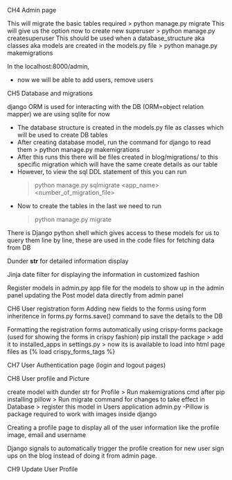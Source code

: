 CH4 
Admin page 

This will migrate the basic tables required
	> python manage.py migrate
This will give us the option now to create new superuser
	> python manage.py createsuperuser
This should be used when a database_structure aka classes aka models are created in the models.py file
        > python manage.py makemigrations


In the localhost:8000/admin,
- now we will be able to add users, remove users



CH5 
Database and migrations

django ORM is used for interacting with the DB (ORM=object relation mapper)
we are using sqlite for now

- The database structure is created in the models.py file as classes which will be used to create DB tables 
- After creating database model, run the command for django to read them
        > python manage.py makemigrations
- After this runs this there will be files created in blog/migrations/ to this specific migration which will have the same create details as our table
- However, to view the sql DDL statement of this you can run 
	> python manage.py sqlmigrate <app_name> <number_of_migration_file>
- Now to create the tables in the last we need to run
	> python manage.py migrate

There is Django python shell which gives access to these models for us to query them line by line,
these are used in the code files for fetching data from DB

Dunder __str__ for detailed information display

Jinja date filter for displaying the information in customized fashion

Register models in admin.py app file for the models to show up in the admin panel 
updating the Post model data directly from admin panel



CH6 
User registration form
Adding new fields to the forms using form inheritence in forms.py 
forms.save() command to save the details to the DB

Formatting the registration forms automatically using crispy-forms package (used for showing the forms in crispy fashion)
pip install the package > add it to installed_apps in settings.py > now its is available to load into html page files as {% load crispy_forms_tags %}

CH7
User Authentication page (login and logout pages)




CH8
User profile and Picture

create model with dunder str for Profile > Run makemigrations cmd after pip installing pillow > Run migrate command for changes to take effect in Database > register this model in Users application admin.py
-Pillow is package required to work with images inside django

Creating a profile page to display all of the user information like the profile image, email and username

Django signals to automatically trigger the profile creation for new user sign ups on the blog instead of doing it from admin page.


CH9
Update User Profile


